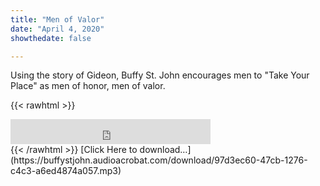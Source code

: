 ```yaml
---
title: "Men of Valor"
date: "April 4, 2020"
showthedate: false

---
```


Using the story of Gideon, Buffy St. John encourages men to "Take Your Place" as men of honor, men of valor.
<!--more-->
{{< rawhtml >}}
<iframe width='320px' height='40px' src='http://www.audioacrobat.com/tplay/B74b6850d112e602c9d159c8540e8e69dNh0vFTYGJjkqCxxeRWhfY1BUVVVJSBYEPUgSeDZ+UFA' frameBorder='0'></iframe><br>
{{< /rawhtml >}}
[Click Here to download&hellip;](https://buffystjohn.audioacrobat.com/download/97d3ec60-47cb-1276-c4c3-a6ed4874a057.mp3)